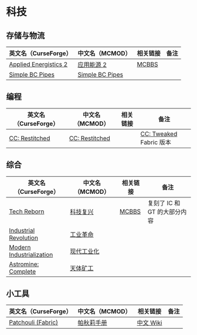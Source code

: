 # 科技

## 存储与物流

| 英文名（CurseForge）                                                                        | 中文名（MCMOD）                                         | 相关链接                                              | 备注 |
| ------------------------------------------------------------------------------------------- | ------------------------------------------------------- | ----------------------------------------------------- | ---- |
| [Applied Energistics 2](https://www.curseforge.com/minecraft/mc-mods/applied-energistics-2) | [应用能源 2](https://www.mcmod.cn/class/260.html)       | [MCBBS](https://www.mcbbs.net/thread-798231-1-1.html) |      |
| [Simple BC Pipes](https://www.curseforge.com/minecraft/mc-mods/SimplePipes)                 | [Simple BC Pipes](https://www.mcmod.cn/class/2001.html) |                                                       |      |

## 编程

| 英文名（CurseForge）                                                         | 中文名（MCMOD）                                        | 相关链接 | 备注                                                            |
| ---------------------------------------------------------------------------- | ------------------------------------------------------ | -------- | --------------------------------------------------------------- |
| [CC: Restitched](https://www.curseforge.com/minecraft/mc-mods/cc-restitched) | [CC: Restitched](https://www.mcmod.cn/class/3518.html) |          | [CC: Tweaked](https://www.mcmod.cn/class/1681.html) Fabric 版本 |

## 综合

| 英文名（CurseForge）                                                                              | 中文名（MCMOD）                                    | 相关链接                                              | 备注                         |
| ------------------------------------------------------------------------------------------------- | -------------------------------------------------- | ----------------------------------------------------- | ---------------------------- |
| [Tech Reborn](https://www.curseforge.com/minecraft/mc-mods/techreborn)                            | [科技复兴](https://www.mcmod.cn/class/558.html)    | [MCBBS](https://www.mcbbs.net/thread-777062-1-1.html) | 复刻了 IC 和 GT 的大部分内容 |
| [Industrial Revolution](https://www.curseforge.com/minecraft/mc-mods/industrial-revolution)       | [工业革命](https://www.mcmod.cn/class/2752.html)   |                                                       |                              |
| [Modern Industrialization](https://www.curseforge.com/minecraft/mc-mods/modern-industrialization) | [现代工业化](https://www.mcmod.cn/class/3472.html) |                                                       |                              |
| [Astromine: Complete](https://www.curseforge.com/minecraft/mc-mods/astromine-main)                | [天体矿工](https://www.mcmod.cn/class/2832.html)   |                                                       |                              |

## 小工具

| 英文名（CurseForge）                                                                | 中文名（MCMOD）                                    | 相关链接                                                              | 备注 |
| ----------------------------------------------------------------------------------- | -------------------------------------------------- | --------------------------------------------------------------------- | ---- |
| [Patchouli (Fabric)](https://www.curseforge.com/minecraft/mc-mods/patchouli-fabric) | [帕秋莉手册](https://www.mcmod.cn/class/1388.html) | [中文 Wiki](https://github.com/SQwatermark/Patchouli-wiki-zh_cn/wiki) |      |
